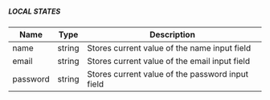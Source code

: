 
##### LOCAL STATES

| Name |  Type  |  Description  |  
|---|---|---|
| name | string  | Stores current value of the name input field |
| email | string  | Stores current value of the email input field |
| password | string | Stores current value of the password input field |
